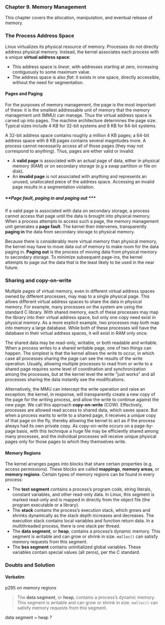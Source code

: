 ### **Chapter 9. Memory Management**

This chapter covers the allocation, manipulation, and eventual release of memory.

### The Process Address Space

Linux virtualizes its physical resource of memory. Processes do not directly address physical memory. Instead, the kernel associates each process with a unique **virtual address space**:

* This address space is *linear*, with addresses starting at zero, increasing contiguously to some maximum value.
* The address space is also *flat*: it exists in one space, directly accessible, without the need for segmentation.

#### Pages and Paging

For the purposes of memory management, the page is the most important of these: it is the smallest addressable unit of memory that the memory management unit (MMU) can manage. Thus the virtual address space is carved up into pages. The machine architecture determines the page size. Typical sizes include 4 KB for 32-bit systems and 8 KB for 64-bit systems.

A 32-bit address space contains roughly a million 4 KB pages; a 64-bit address space with 8 KB pages contains several magnitudes more. A process cannot necessarily access all of those pages (they may not correspond to anything). Thus, pages are either valid or invalid:

* A **valid page** is associated with an actual page of data, either in physical memory (RAM) or on secondary storage (e.g a swap partition or file on disk).
* An **invalid page** is not associated with anything and represents an unused, unallocated piece of the address space. Accessing an invalid page results in a segmentation violation.

##### **Page fault, paging in and paging out ***

If a valid page is associated with data on secondary storage, a process cannot access that page until the data is brought into physical memory. When a process attempts to access such a page, the memory management unit generates a **page fault**. The kernel then intervenes, transparently **paging in** the data from secondary storage to physical memory.

Because there is considerably more virtual memory than physical memory, the kernel may have to move data out of memory to make room for the data paging in. **Paging out** is the process of moving data from physical memory to secondary storage. To minimize subsequent page-ins, the kernel attempts to page out the data that is the least likely to be used in the near future.

### Sharing and copy-on-write

Multiple pages of virtual memory, even in different virtual address spaces owned by different processes, may map to a single physical page. This allows different virtual address spaces to share the data in physical memory. For example, many processes on the system are using the standard C library. With shared memory, each of these processes may map the library into their virtual address space, but only one copy need exist in physical memory. As a more explicit example, two processes may both map into memory a large database. While both of these processes will have the database in their virtual address spaces, it will exist in RAM only once.

The shared data may be read-only, writable, or both readable and writable. When a process writes to a shared writable page, one of two things can happen. The simplest is that the kernel allows the write to occur, in which case all processes sharing the page can see the results of the write operation. Usually, allowing multiple processes to read from or write to a shared page requires some level of coordination and synchronization among the processes, but at the kernel level the write "just works" and all processes sharing the data instantly see the modifications.

Alternatively, the MMU can intercept the write operation and raise an exception; the kernel, in response, will transparently create a new copy of the page for the writing process, and allow the write to continue against the new page. We call this approach **copy-on-write** (COW). Effectively, processes are allowed read access to shared data, which saves space. But when a process wants to write to a shared page, it receives a unique copy of that page on the fly, thereby allowing the kernel to act as if the process always had its own private copy. As copy-on-write occurs on a page-by-page basis, with this technique a huge file may be efficiently shared among many processes, and the individual processes will receive unique physical pages only for those pages to which they themselves write.

#### Memory Regions

The kernel arranges pages into blocks that share certain properties (e.g. access permissions). These blocks are called **mappings**, **memory areas**, or **memory regions**. Certain types of memory regions can be found in every process:

* The **text segment** contains a process’s program code, string literals, constant variables, and other read-only data. In Linux, this segment is marked read-only and is mapped in directly from the object file (the program executable or a library).
* The **stack** contains the process’s execution stack, which grows and shrinks dynamically as the stack depth increases and decreases. The execution stack contains local variables and function return data. In a multithreaded process, there is one stack per thread.
* The **data segment**, or **heap**, contains a process’s dynamic memory. This segment is writable and can grow or shrink in size. `malloc()` can satisfy memory requests from this segment.
* The **bss segment** contains uninitialized global variables. These variables contain special values (all zeros), per the C standard.

### Doubts and Solution

#### Verbatim

p295 on memory regions

> The **data segment**, or **heap**, contains a process’s dynamic memory. This segment is writable and can grow or shrink in size. `malloc()` can satisfy memory requests from this segment.

data segment = heap ?
